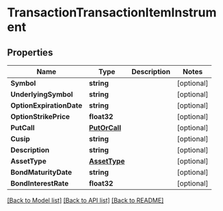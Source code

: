 # TransactionTransactionItemInstrument

## Properties

Name | Type | Description | Notes
------------ | ------------- | ------------- | -------------
**Symbol** | **string** |  | [optional] 
**UnderlyingSymbol** | **string** |  | [optional] 
**OptionExpirationDate** | **string** |  | [optional] 
**OptionStrikePrice** | **float32** |  | [optional] 
**PutCall** | [**PutOrCall**](PutOrCall.md) |  | [optional] 
**Cusip** | **string** |  | [optional] 
**Description** | **string** |  | [optional] 
**AssetType** | [**AssetType**](AssetType.md) |  | [optional] 
**BondMaturityDate** | **string** |  | [optional] 
**BondInterestRate** | **float32** |  | [optional] 

[[Back to Model list]](../README.md#documentation-for-models) [[Back to API list]](../README.md#documentation-for-api-endpoints) [[Back to README]](../README.md)


